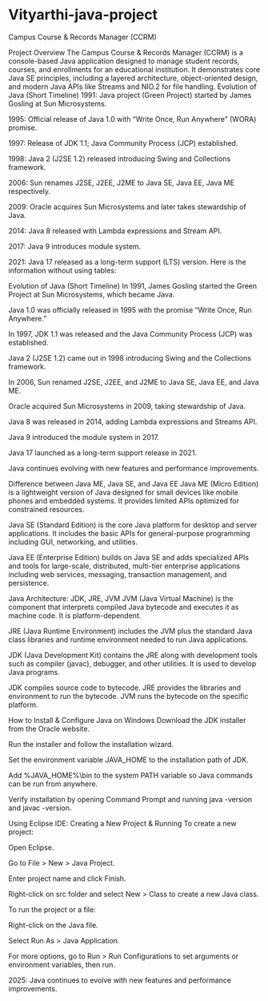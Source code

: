 # Vityarthi-java-project
Campus Course & Records Manager (CCRM)

Project Overview The Campus Course & Records Manager (CCRM) is a console-based Java application designed to manage student records, courses, and enrollments for an educational institution. It demonstrates core Java SE principles, including a layered architecture, object-oriented design, and modern Java APIs like Streams and NIO.2 for file handling.
Evolution of Java (Short Timeline)
1991: Java project (Green Project) started by James Gosling at Sun Microsystems.

1995: Official release of Java 1.0 with “Write Once, Run Anywhere” (WORA) promise.

1997: Release of JDK 1.1; Java Community Process (JCP) established.

1998: Java 2 (J2SE 1.2) released introducing Swing and Collections framework.

2006: Sun renames J2SE, J2EE, J2ME to Java SE, Java EE, Java ME respectively.

2009: Oracle acquires Sun Microsystems and later takes stewardship of Java.

2014: Java 8 released with Lambda expressions and Stream API.

2017: Java 9 introduces module system.

2021: Java 17 released as a long-term support (LTS) version.
Here is the information without using tables:

Evolution of Java (Short Timeline)
In 1991, James Gosling started the Green Project at Sun Microsystems, which became Java.

Java 1.0 was officially released in 1995 with the promise “Write Once, Run Anywhere.”

In 1997, JDK 1.1 was released and the Java Community Process (JCP) was established.

Java 2 (J2SE 1.2) came out in 1998 introducing Swing and the Collections framework.

In 2006, Sun renamed J2SE, J2EE, and J2ME to Java SE, Java EE, and Java ME.

Oracle acquired Sun Microsystems in 2009, taking stewardship of Java.

Java 8 was released in 2014, adding Lambda expressions and Streams API.

Java 9 introduced the module system in 2017.

Java 17 launched as a long-term support release in 2021.

Java continues evolving with new features and performance improvements.

Difference between Java ME, Java SE, and Java EE
Java ME (Micro Edition) is a lightweight version of Java designed for small devices like mobile phones and embedded systems. It provides limited APIs optimized for constrained resources.

Java SE (Standard Edition) is the core Java platform for desktop and server applications. It includes the basic APIs for general-purpose programming including GUI, networking, and utilities.

Java EE (Enterprise Edition) builds on Java SE and adds specialized APIs and tools for large-scale, distributed, multi-tier enterprise applications including web services, messaging, transaction management, and persistence.

Java Architecture: JDK, JRE, JVM
JVM (Java Virtual Machine) is the component that interprets compiled Java bytecode and executes it as machine code. It is platform-dependent.

JRE (Java Runtime Environment) includes the JVM plus the standard Java class libraries and runtime environment needed to run Java applications.

JDK (Java Development Kit) contains the JRE along with development tools such as compiler (javac), debugger, and other utilities. It is used to develop Java programs.

JDK compiles source code to bytecode. JRE provides the libraries and environment to run the bytecode. JVM runs the bytecode on the specific platform.

How to Install & Configure Java on Windows
Download the JDK installer from the Oracle website.

Run the installer and follow the installation wizard.

Set the environment variable JAVA_HOME to the installation path of JDK.

Add %JAVA_HOME%\bin to the system PATH variable so Java commands can be run from anywhere.

Verify installation by opening Command Prompt and running java -version and javac -version.

Using Eclipse IDE: Creating a New Project & Running
To create a new project:

Open Eclipse.

Go to File > New > Java Project.

Enter project name and click Finish.

Right-click on src folder and select New > Class to create a new Java class.

To run the project or a file:

Right-click on the Java file.

Select Run As > Java Application.

For more options, go to Run > Run Configurations to set arguments or environment variables, then run.

2025: Java continues to evolve with new features and performance improvements.




